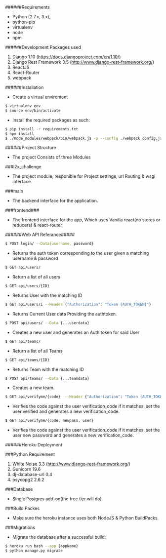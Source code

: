 ######Requirements

- Python (2.7.x, 3.x), 
- python-pip 
- virtualenv 
- node
- npm

######Development Packages used

1. Django 1.10 (https://docs.djangoproject.com/en/1.10/)
2. Django Rest Framework 3.5 (http://www.django-rest-framework.org/)
3. ReactJS
4. React-Router
5. webpack

######Installation

- Create a virtual enviroment 

``` bash
$ virtualenv env 
$ source env/bin/activate
```

- Install the required packages as such:

``` bash
$ pip install -r requirements.txt
$ npm install
$ ./node_modules/webpack/bin/webpack.js -p --config ./webpack.config.js --progress
```

######Project Structure

- The project Consists of three Modules

###i2x_challenge

- The  project module, responible for Project settings, url Routing & wsgi interface 

###main

- The backend interface for the application.

###frontend###

- The frontend interface for the app, Which uses Vanilla react(no stores or reducers) & react-router


######Web API Referance#####

``` bash
$ POST login/ --Data{username, password}
```

-  Returns the auth token corresponding to the user given a matching username & password 

``` bash
$ GET api/users/
```

- Return a list of all users

``` bash
$ GET api/users/{ID}
```

- Returns User with the matching ID

``` bash
$ GET api/users/i --Header {"Authorization": "Token {AUTH_TOKEN}"}
```

- Returns Current User data Providing the authtoken.

``` bash
$ POST api/users/ --Data {...userdata} 
```

- Creates a new user and generates an Auth token for said User

``` bash
$ GET api/teams/
```

- Return a list of all Teams

``` bash
$ GET api/teams/{ID}
```

- Returns Team with the matching ID

``` bash
$ POST api/teams/ --Data {...teamdata} 
```

- Creates a new team.

``` bash
$ GET api/verifyme/{code}  --Header {"Authorization": "Token {AUTH_TOKEN}"}
```

- Verifies the code against the user verification_code if it matches, set the user verified and generates a new verification_code.

``` bash
$ GET api/verifyme/{code, newpass, user}
```

- Verifies the code against the user verification_code if it matches, set the user new password and generates a new verification_code.
   

######Heroku Deployment

###Python Requirement

1. White Noise 3.3 (http://www.django-rest-framework.org/)
2. Gunicorn 19.6
3. dj-database-url 0.4
4. psycopg2 2.6.2

###Database

- Single Postgres add-on(the free tier will do)

###Build Packes

- Make sure the heroku instance uses both NodeJS & Python BuildPacks.

###Migrations

- Migrate the database after a successful build:
``` bash
$ heroku run bash --app {appName}
$ python manage.py migrate
```
